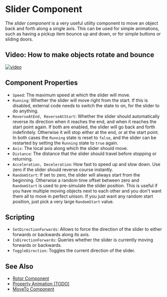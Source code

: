 # Slider Component

The *slider component* is a very useful utility component to move an object back and forth along a single axis. This can be used for simple animations, such as having a pickup item bounce up and down, or for simple buttons or sliding doors.

## Video: How to make objects rotate and bounce

[![video](https://img.youtube.com/vi/skzDv7IUk2M/0.jpg)](https://www.youtube.com/watch?v=skzDv7IUk2M)

## Component Properties

* `Speed`: The maximum speed at which the slider will move.
* `Running`: Whether the slider will move right from the start. If this is disabled, external code needs to switch the state to on, for the slider to do anything.
* `ReverseAtEnd, ReverseAtStart`: Whether the slider should automatically reverse its direction when it reaches the end, and when it reaches the start point again. If both are enabled, the slider will go back and forth indefinitely. Otherwise it will stop either at the end, or at the start point. In both cases the `Running` state is reset to `false`, and the slider can be restarted by setting the `Running` state to `true` again.
* `Axis`: The local axis along which the slider should move.
* `Distance`: The distance that the slider should travel before stopping or returning.
* `Acceleration, Deceleration`: How fast to speed up and slow down. Use zero if the slider should reverse course instantly.
* `RandomStart`: If set to zero, the slider will always start from the beginning. Otherwise a random time offset between zero and `RandomStart` is used to pre-simulate the slider position. This is useful if you have multiple moving objects next to each other and you don't want them all to move in perfect unison. If you just want any random start position, just pick a very large `RandomStart` value.

## Scripting

* `SetDirectionForwards`: Allows to force the direction of the slider to either forwards or backwards along its axis.
* `IsDirectionForwards`: Queries whether the slider is currently moving forwards or backwards.
* `ToggleDirection`: Toggles the current direction of the slider.

## See Also

* [Rotor Component](rotor-component.md)
* [Property Animation (TODO)](property-animation-overview.md)
* [MoveTo Component](move-to-component.md)
